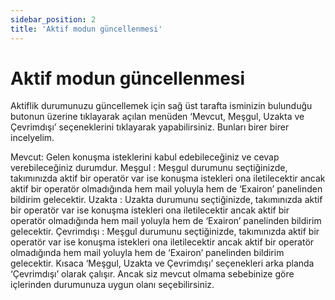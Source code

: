 ```yaml
---
sidebar_position: 2
title: 'Aktif modun güncellenmesi'
---
```


# Aktif modun güncellenmesi

Aktiflik durumunuzu güncellemek için sağ üst tarafta isminizin bulunduğu butonun üzerine tıklayarak açılan menüden ‘Mevcut, Meşgul, Uzakta ve Çevrimdışı’ seçeneklerini tıklayarak yapabilirsiniz. Bunları birer birer incelyelim.

Mevcut: Gelen konuşma isteklerini kabul edebileceğiniz ve cevap verebileceğiniz durumdur.
Meşgul : Meşgul durumunu seçtiğinizde, takımınızda aktif bir operatör var ise konuşma istekleri ona iletilecektir ancak aktif bir operatör olmadığında hem mail yoluyla hem de ‘Exairon’ panelinden bildirim gelecektir.
Uzakta : Uzakta durumunu seçtiğinizde, takımınızda aktif bir operatör var ise konuşma istekleri ona iletilecektir ancak aktif bir operatör olmadığında hem mail yoluyla hem de ‘Exairon’ panelinden bildirim gelecektir.
Çevrimdışı : Meşgul durumunu seçtiğinizde, takımınızda aktif bir operatör var ise konuşma istekleri ona iletilecektir ancak aktif bir operatör olmadığında hem mail yoluyla hem de ‘Exairon’ panelinden bildirim gelecektir.
Kısaca ‘Meşgul, Uzakta ve Çevrimdışı’ seçenekleri arka planda ‘Çevrimdışı’ olarak çalışır. Ancak siz mevcut olmama sebebinize göre içlerinden durumunuza uygun olanı seçebilirsiniz.